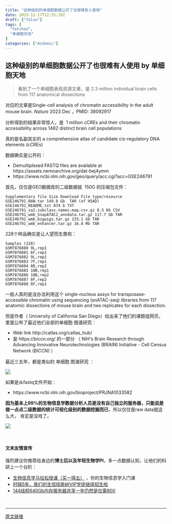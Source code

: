 ```yaml
---
title: "这种级别的单细胞数据公开了也很难有人使用"
date: 2023-12-17T12:35:29Z
draft: ["false"]
tags: [
  "fetched",
  "单细胞天地"
]
categories: ["Acdemic"]
---
```

这种级别的单细胞数据公开了也很难有人使用 by 单细胞天地
------
<div><section data-tool="mdnice编辑器" data-website="https://www.mdnice.com"><blockquote data-tool="mdnice编辑器"><p>看到了一个单细胞表观资源文章，是 2.3 million individual brain cells from 117 anatomical dissections</p></blockquote><p data-tool="mdnice编辑器">对应的文章是Single-cell analysis of chromatin accessibility in the adult mouse brain. <em>Nature</em> 2023 Dec ，PMID: 38092917</p><p data-tool="mdnice编辑器">分析得到的结果非常惊人，是  1 million cCREs and their chromatin accessibility across 1482 distinct brain cell populations</p><p data-tool="mdnice编辑器">真的是名副其实的 a comprehensive atlas of candidate cis-regulatory DNA elements (cCREs)</p><p data-tool="mdnice编辑器">数据确实是公开的：</p><ul data-tool="mdnice编辑器"><li><section>Demultiplexed FASTQ files are available at https://assets.nemoarchive.org/dat-bej4ymm</section></li><li><section>https://www.ncbi.nlm.nih.gov/geo/query/acc.cgi?acc=GSE246791</section></li></ul><p data-tool="mdnice编辑器">首先，仅仅是GEO数据库的二级数据就  150G 的压缩包文件：</p><pre data-tool="mdnice编辑器"><span></span><code>Supplementary file Size Download File <span>type</span>/resource<br>GSE246791_RAW.tar 149.8 Gb  TAR (of H5AD)<br>GSE246791_README.txt 874 b TXT<br>GSE246791_sa2.subclass.names.map.csv.gz 8.5 Kb CSV<br>GSE246791_wmb_SnapATAC2_anndata.tar.gz 117.7 Gb TAR<br>GSE246791_wmb_bigwigs.tar.gz 233.1 Gb TAR<br>GSE246791_wmb_enhancer.tar.gz 16.8 Mb TAR<br></code></pre><p data-tool="mdnice编辑器">228个样品确实是让人望而生畏啦：</p><pre data-tool="mdnice编辑器"><span></span><code>Samples (228)          <br>GSM7876880 9L,rep1<br>GSM7876881 6F,rep1<br>GSM7876882 9L,rep2<br>GSM7876883 7F,rep1<br>GSM7876884 8D,rep2<br>GSM7876885 10B,rep1<br>GSM7876886 10B,rep2<br>GSM7876887 8F,rep2<br>GSM7876888 8F,rep1 <br></code></pre><p data-tool="mdnice编辑器">一般人真的是没办法利用这个 single-nucleus assys for transposase-accessible chromatin using sequencing (snATAC-seq) libraries from 117 anatomic dissections of mouse brain and two replicates for each dissection.</p><p data-tool="mdnice编辑器">但是作者（ University of California San Diego）给出来了他们的课题组网页，里面公布了最近他们全部的单细胞 图谱研究：</p><ul data-tool="mdnice编辑器"><li><section>Web link	http://catlas.org/catlas_hub/</section></li><li><section>是 https://biccn.org/ 的一部分 （ NIH's Brain Research through Advancing Innovative Neurotechnologies (BRAIN) Initiative - Cell Census Network (BICCN) ）</section></li></ul><p data-tool="mdnice编辑器">最近三五年，都是类似的 单细胞 图谱研究 ：</p><p><img data-galleryid="" data-imgfileid="100034474" data-ratio="0.8405797101449275" data-s="300,640" data-src="https://mmbiz.qpic.cn/mmbiz_png/siaia0BDGJdjS3vAPcqJA1xw3veGsc7zvQVXKPsk46jfTF42N7hXhhMbAAA2kH0NONOxiaUvGQLeCmlBfapeU53tA/640?wx_fmt=png&amp;from=appmsg" data-type="png" data-w="1932" src="https://mmbiz.qpic.cn/mmbiz_png/siaia0BDGJdjS3vAPcqJA1xw3veGsc7zvQVXKPsk46jfTF42N7hXhhMbAAA2kH0NONOxiaUvGQLeCmlBfapeU53tA/640?wx_fmt=png&amp;from=appmsg"></p><p data-tool="mdnice编辑器">如果是从fastq文件开始：</p><ul data-tool="mdnice编辑器"><li><section>https://www.ncbi.nlm.nih.gov/bioproject/PRJNA1033582</section></li></ul><p data-tool="mdnice编辑器"><strong>因为基本上99%的生物信息学数据分析人员是没有自己独立的服务器，只能说是做一点点二级数据的统计可视化级别的数据挖掘而已</strong>，所以仅仅是raw data就这么大， 肯定是没戏了。</p><p><img data-galleryid="" data-imgfileid="100034473" data-ratio="0.5261437908496732" data-s="300,640" data-src="https://mmbiz.qpic.cn/mmbiz_png/siaia0BDGJdjS3vAPcqJA1xw3veGsc7zvQsR6TAFfWgnPyGceDWiasgp0Yicj4iaoBicaNbjlTuMZjUumSGk2Vt7jDcQ/640?wx_fmt=png&amp;from=appmsg" data-type="png" data-w="2448" src="https://mmbiz.qpic.cn/mmbiz_png/siaia0BDGJdjS3vAPcqJA1xw3veGsc7zvQsR6TAFfWgnPyGceDWiasgp0Yicj4iaoBicaNbjlTuMZjUumSGk2Vt7jDcQ/640?wx_fmt=png&amp;from=appmsg"></p><figure data-tool="mdnice编辑器"><figcaption> </figcaption></figure></section><h4 data-tool="mdnice编辑器">文末友情宣传</h4><p data-tool="mdnice编辑器">强烈建议你推荐给身边的<strong>博士后以及年轻生物学PI</strong>，多一点数据认知，让他们的科研上一个台阶：</p><ul data-tool="mdnice编辑器"><li><section><a target="_blank" href="http://mp.weixin.qq.com/s?__biz=MzAxMDkxODM1Ng==&amp;mid=2247526646&amp;idx=1&amp;sn=d1728d9102f72d2ce5c425162549499d&amp;chksm=9b4b284dac3ca15b83972f3dcb45977fc78eb65b607e7961658f8586f8a4b7be2c2c43883684&amp;scene=21#wechat_redirect" textvalue="生物信息学马拉松授‍课（买一得五）" linktype="text" imgurl="" imgdata="null" data-itemshowtype="0" tab="innerlink" data-linktype="2" hasload="1">生物信息学马拉松授课（买一得五）</a> ，你的生物信息学入门课</section></li><li><section><a target="_blank" href="http://mp.weixin.qq.com/s?__biz=MzAxMDkxODM1Ng==&amp;mid=2247524148&amp;idx=1&amp;sn=7806da6feb41a36493c519c1cfc1d3ac&amp;chksm=9b4bdf8fac3c569960369602f1ef26639cb366b250f233b2297d1f059471c0458335bfc0b829&amp;scene=21#wechat_redirect" textvalue="时隔5年，我们的生信技能树VIP学徒继续招生啦" linktype="text" imgurl="" imgdata="null" data-itemshowtype="0" tab="innerlink" data-linktype="2" hasload="1">时隔5年，我们的生信技能树VIP学徒继续招生啦</a><br></section></li><li><section><a target="_blank" href="http://mp.weixin.qq.com/s?__biz=MzAxMDkxODM1Ng==&amp;mid=2247522831&amp;idx=2&amp;sn=1744efdf428465425a145ff3a982198b&amp;chksm=9b4bdab4ac3c53a28fbecbbff4f254f470b54a7a20468bb753b295b930315e1ec45bcbabc10b&amp;scene=21#wechat_redirect" textvalue="144线程640Gb内存服务器共享一年‍仍然是仅需800" linktype="text" imgurl="" imgdata="null" data-itemshowtype="0" tab="innerlink" data-linktype="2" hasload="1">144线程640Gb内存服务器共享一年仍然是仅需800</a></section></li></ul><p><br></p><p><mp-style-type data-value="3"></mp-style-type></p></div>  
<hr>
<a href="https://mp.weixin.qq.com/s/c4Rs1r0BqbItYtLKc_AurA",target="_blank" rel="noopener noreferrer">原文链接</a>
